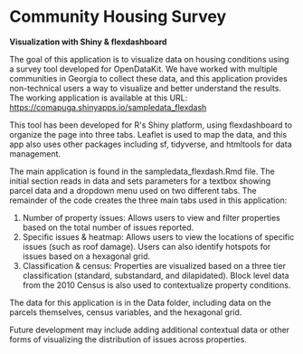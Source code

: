 # Community Housing Survey
**Visualization with Shiny & flexdashboard**

The goal of this application is to visualize data on housing conditions using a survey tool developed for OpenDataKit. We have worked with multiple communities in Georgia to collect these data, and this application provides non-technical users a way to visualize and better understand the results. The working application is available at this URL: https://comapuga.shinyapps.io/sampledata_flexdash

This tool has been developed for R's Shiny platform, using flexdashboard to organize the page into three tabs. Leaflet is used to map the data, and this app also uses other packages including sf, tidyverse, and htmltools for data management.

The main application is found in the sampledata_flexdash.Rmd file. The initial section reads in data and sets parameters for a textbox showing parcel data and a dropdown menu used on two different tabs. The remainder of the code creates the three main tabs used in this application:

1. Number of property issues: Allows users to view and filter properties based on the total number of issues reported.
2. Specific issues & heatmap: Allows users to view the locations of specific issues (such as roof damage). Users can also identify hotspots for issues based on a hexagonal grid.
3. Classification & census: Properties are visualized based on a three tier classification (standard, substandard, and dilapidated). Block level data from the 2010 Census is also used to contextualize property conditions.

The data for this application is in the Data folder, including data on the parcels themselves, census variables, and the hexagonal grid. 

Future development may include adding additional contextual data or other forms of visualizing the distribution of issues across properties.
